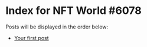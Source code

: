 # Index for NFT World #6078
Posts will be displayed in the order below:

- [Your first post](./001-first.md)

